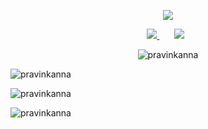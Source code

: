 <p align='center'>
<img src="https://media.giphy.com/media/Ws6T5PN7wHv3cY8xy8/giphy.gif" frameBorder="0" class="giphy-embed" allowFullScreen></img></p>
</a>

<p align='center'>
<a href="mailto:mp.pravinkanna@gmail.com target="_blank">
<img src="https://img.shields.io/badge/Gmail-D14836?style=for-the-badge&logo=gmail&logoColor=white">
</a>&nbsp;&nbsp;
</a>&nbsp;&nbsp;
<a href="https://www.linkedin.com/in/pravinkanna" target="_blank">
<img src="https://img.shields.io/badge/linkedin-%230077B5.svg?style=for-the-badge&logo=linkedin&logoColor=white"></a>&nbsp;&nbsp;
<p align="center"> <img src="https://komarev.com/ghpvc/?username=pravinkann&label=Profile%20views&color=0e75b6&style=flat" alt="pravinkanna" /> </p>

<p><img align="center" src="https://github-readme-stats.vercel.app/api/top-langs?username=pravinkanna&show_icons=true&locale=en&layout=compact" alt="pravinkanna" /></p>

<p><img align="center" src="https://github-readme-stats.vercel.app/api?username=pravinkanna&show_icons=true&locale=en" alt="pravinkanna" /></p>

<p><img align="center" src="https://github-readme-streak-stats.herokuapp.com/?user=pravinkanna&" alt="pravinkanna" /></p>

</p>

